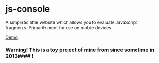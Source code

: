 # js-console
A simplistic little website which allows you to evaluate JavaScript fragments. Primarily ment for use on mobile devices.

[Demo](http://quizzical-northcutt-3bf24e.bitballoon.com/)

### Warning! This is a toy project of mine from since sometime in 2013#### !
